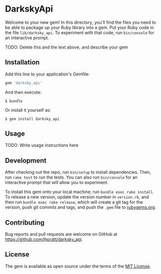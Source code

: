 # DarkskyApi

Welcome to your new gem! In this directory, you'll find the files you need to be able to package up your Ruby library into a gem. Put your Ruby code in the file `lib/darksky_api`. To experiment with that code, run `bin/console` for an interactive prompt.

TODO: Delete this and the text above, and describe your gem

## Installation

Add this line to your application's Gemfile:

```ruby
gem 'darksky_api'
```

And then execute:

    $ bundle

Or install it yourself as:

    $ gem install darksky_api

## Usage

TODO: Write usage instructions here

## Development

After checking out the repo, run `bin/setup` to install dependencies. Then, run `rake test` to run the tests. You can also run `bin/console` for an interactive prompt that will allow you to experiment.

To install this gem onto your local machine, run `bundle exec rake install`. To release a new version, update the version number in `version.rb`, and then run `bundle exec rake release`, which will create a git tag for the version, push git commits and tags, and push the `.gem` file to [rubygems.org](https://rubygems.org).

## Contributing

Bug reports and pull requests are welcome on GitHub at https://github.com/jhpratt/darksky_api.

## License

The gem is available as open source under the terms of the [MIT License](https://opensource.org/licenses/MIT).
